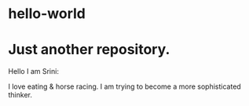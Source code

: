 # hello-world
Just another repository.
========================

Hello I am Srini:

I love eating & horse racing.
I am trying to become a more sophisticated thinker.
